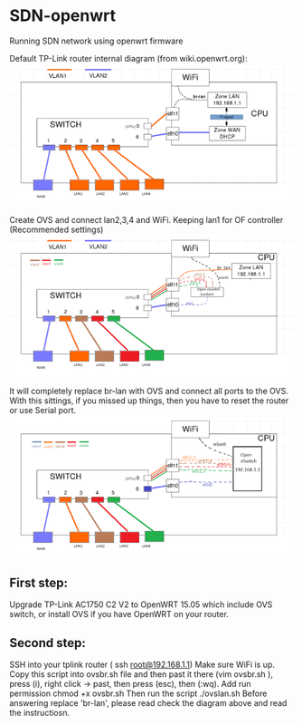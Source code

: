 # SDN-openwrt
Running SDN network using openwrt firmware


Default TP-Link router internal diagram (from wiki.openwrt.org):
![alt text](./img/defaultConf.png "TP-Link AC1750 default layout")

Create OVS and connect lan2,3,4 and WiFi. Keeping lan1 for OF controller (Recommended settings)
![alt text](./img/withoutSerial_.png "OVS bridge with one port for controller/management")


It will completely replace br-lan with OVS and connect all ports to the OVS. 
With this sittings, if you missed up things, then you have to reset the router or use Serial port.
![alt text](./img/withSerial.png "OVS bridge completely replance br-lan")

## First step:
Upgrade TP-Link AC1750 C2 V2 to OpenWRT 15.05 which include OVS switch, or install OVS if you have OpenWRT on your router.


## Second step:
SSH into your tplink router ( ssh root@192.168.1.1)
Make sure WiFi is up.
Copy this script into ovsbr.sh file and then past it there  (vim ovsbr.sh ), press (i), right click -> past, then press (esc), then (:wq).
Add run permission chmod +x ovsbr.sh 
Then run the script
./ovslan.sh 
Before answering replace 'br-lan', please read check the diagram above and read the instructiosn. 
